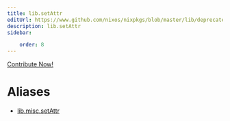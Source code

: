 ```yaml
---
title: lib.setAttr
editUrl: https://www.github.com/nixos/nixpkgs/blob/master/lib/deprecated.nix#L197C13
description: lib.setAttr
sidebar:

    order: 8
---
```


<a href="https://www.github.com/nixos/nixpkgs/blob/master/lib/deprecated.nix#L197C13">Contribute Now!</a>


# Aliases

- [lib.misc.setAttr](./reference/lib/misc/lib-misc-setAttr)


